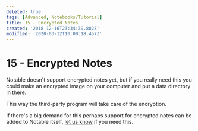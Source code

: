 ```yaml
---
deleted: true
tags: [Advanced, Notebooks/Tutorial]
title: 15 - Encrypted Notes
created: '2018-12-16T23:34:39.882Z'
modified: '2020-03-12T10:00:18.457Z'
---
```


# 15 - Encrypted Notes

Notable doesn't support encrypted notes yet, but if you really need this you could make an encrypted image on your computer and put a data directory in there.

This way the third-party program will take care of the encryption.

If there's a big demand for this perhaps support for encrypted notes can be added to Notable itself, [let us know](https://github.com/notable/notable/issues) if you need this.

